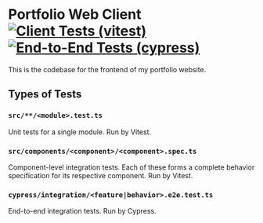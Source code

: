 # Portfolio Web Client <br>[![Client Tests (vitest)](https://github.com/MikeChurvis/mikechurvis.com/workflows/Client%20Tests%20(vitest)/badge.svg)](https://github.com/MikeChurvis/mikechurvis.com/actions/workflows/vitest.yml) [![End-to-End Tests (cypress)](https://github.com/MikeChurvis/mikechurvis.com/workflows/End-to-End%20Tests%20(cypress)/badge.svg)](https://github.com/MikeChurvis/mikechurvis.com/actions/workflows/cypress.yml)

This is the codebase for the frontend of my portfolio website.

## Types of Tests

### `src/**/<module>.test.ts`
Unit tests for a single module. Run by Vitest.

### `src/components/<component>/<component>.spec.ts`
Component-level integration tests. Each of these forms a complete behavior specification for its respective component. Run by Vitest.

### `cypress/integration/<feature|behavior>.e2e.test.ts`
End-to-end integration tests. Run by Cypress.